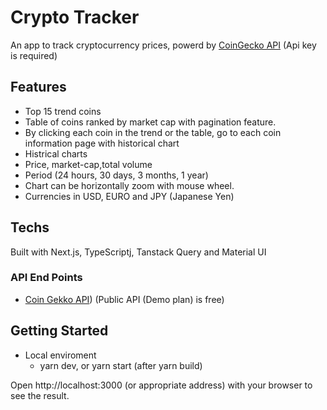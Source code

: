 # Crypto Tracker

An app to track cryptocurrency prices, powerd by
[CoinGecko API](https://www.coingecko.com/en/api) (Api key is required)

## Features
- Top 15 trend coins
- Table of coins ranked by market cap with pagination feature.
- By clicking each coin in the trend or the table, go to each coin information page with historical chart
- Histrical charts
 - Price, market-cap,total volume
 - Period (24 hours, 30 days, 3 months, 1 year)
 - Chart can be horizontally zoom with mouse wheel.
- Currencies in USD, EURO and JPY (Japanese Yen)

## Techs
Built with Next.js, TypeScriptj, Tanstack Query and Material UI

### API End Points
- [Coin Gekko API](https://docs.coingecko.com/v3.0.1/reference/introduction)) (Public API (Demo plan) is free)

## Getting Started
- Local enviroment
  - yarn dev, or yarn start (after yarn build) 

Open http://localhost:3000 (or appropriate address) with your browser to see the result.
